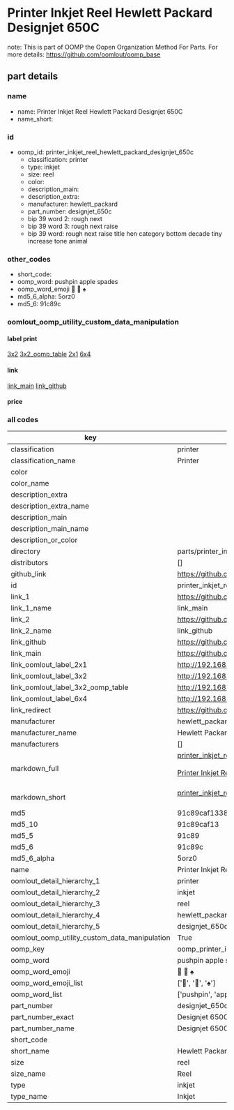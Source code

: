 # Printer Inkjet Reel Hewlett Packard Designjet 650C  

note: This is part of OOMP the Oopen Organization Method For Parts. For more details: https://github.com/oomlout/oomp_base

##  part details
  







### name
* name: Printer Inkjet Reel Hewlett Packard Designjet 650C
* name_short: 
### id
* oomp_id: printer_inkjet_reel_hewlett_packard_designjet_650c
  * classification: printer
  * type: inkjet
  * size: reel
  * color: 
  * description_main: 
  * description_extra: 
  * manufacturer: hewlett_packard
  * part_number: designjet_650c
  * bip 39 word 2: rough next
  * bip 39 word 3: rough next raise
  * bip 39 word: rough next raise title hen category bottom decade tiny increase tone animal

### other_codes
* short_code: 
* oomp_word: pushpin apple spades
* oomp_word_emoji :pushpin: :apple: :spades:
* md5_6_alpha: 5orz0
* md5_6: 91c89c






### oomlout_oomp_utility_custom_data_manipulation
#### label print
[3x2](http://192.168.1.245:1112/?label=oomp%205orz0)
[3x2_oomp_table](http://192.168.1.108:1112/?label=oomp%205orz0)
[2x1](http://192.168.1.242:1112/?label=oomp%205orz0)
[6x4](http://192.168.1.55:1112/?label=oomp%205orz0)    

#### link

[link_main](https://github.com/oomlout/oomlout_oomp_version_1_messy/tree/main/parts/printer_inkjet_reel_hewlett_packard_designjet_650c) [link_github](https://github.com/oomlout/oomlout_oomp_version_1_messy/tree/main/parts/printer_inkjet_reel_hewlett_packard_designjet_650c)                             

#### price







### all codes 
| key | value |  
| --- | --- |  
| classification | printer |  
| classification_name | Printer |  
| color |  |  
| color_name |  |  
| description_extra |  |  
| description_extra_name |  |  
| description_main |  |  
| description_main_name |  |  
| description_or_color |   |  
| directory | parts/printer_inkjet_reel_hewlett_packard_designjet_650c |  
| distributors | [] |  
| github_link | https://github.com/oomlout/oomlout_oomp_part_src/tree/main/parts/printer_inkjet_reel_hewlett_packard_designjet_650c |  
| id | printer_inkjet_reel_hewlett_packard_designjet_650c |  
| link_1 | https://github.com/oomlout/oomlout_oomp_version_1_messy/tree/main/parts/printer_inkjet_reel_hewlett_packard_designjet_650c |  
| link_1_name | link_main |  
| link_2 | https://github.com/oomlout/oomlout_oomp_version_1_messy/tree/main/parts/printer_inkjet_reel_hewlett_packard_designjet_650c |  
| link_2_name | link_github |  
| link_github | https://github.com/oomlout/oomlout_oomp_version_1_messy/tree/main/parts/printer_inkjet_reel_hewlett_packard_designjet_650c |  
| link_main | https://github.com/oomlout/oomlout_oomp_version_1_messy/tree/main/parts/printer_inkjet_reel_hewlett_packard_designjet_650c |  
| link_oomlout_label_2x1 | http://192.168.1.242:1112/?label=oomp%205orz0 |  
| link_oomlout_label_3x2 | http://192.168.1.245:1112/?label=oomp%205orz0 |  
| link_oomlout_label_3x2_oomp_table | http://192.168.1.108:1112/?label=oomp%205orz0 |  
| link_oomlout_label_6x4 | http://192.168.1.55:1112/?label=oomp%205orz0 |  
| link_redirect | https://github.com/oomlout/oomlout_oomp_version_1_messy/tree/main/parts/printer_inkjet_reel_hewlett_packard_designjet_650c |  
| manufacturer | hewlett_packard |  
| manufacturer_name | Hewlett Packard |  
| manufacturers | [] |  
| markdown_full | [printer_inkjet_reel_hewlett_packard_designjet_650c](none)<br>[](none)<br>[Printer Inkjet Reel Hewlett Packard Designjet 650C](none)<br><br> |  
| markdown_short | [printer_inkjet_reel_hewlett_packard_designjet_650c](none)<br><br> |  
| md5 | 91c89caf1338834890b59e2f626555e2 |  
| md5_10 | 91c89caf13 |  
| md5_5 | 91c89 |  
| md5_6 | 91c89c |  
| md5_6_alpha | 5orz0 |  
| name | Printer Inkjet Reel Hewlett Packard Designjet 650C |  
| oomlout_detail_hierarchy_1 | printer |  
| oomlout_detail_hierarchy_2 | inkjet |  
| oomlout_detail_hierarchy_3 | reel |  
| oomlout_detail_hierarchy_4 | hewlett_packard |  
| oomlout_detail_hierarchy_5 | designjet_650c |  
| oomlout_oomp_utility_custom_data_manipulation | True |  
| oomp_key | oomp_printer_inkjet_reel_hewlett_packard_designjet_650c |  
| oomp_word | pushpin apple spades |  
| oomp_word_emoji | :pushpin: :apple: :spades: |  
| oomp_word_emoji_list | [':pushpin:', ':apple:', ':spades:'] |  
| oomp_word_list | ['pushpin', 'apple', 'spades'] |  
| part_number | designjet_650c |  
| part_number_exact | Designjet 650C |  
| part_number_name | Designjet 650C |  
| short_code |  |  
| short_name | Hewlett Packard Designjet 650C |  
| size | reel |  
| size_name | Reel |  
| type | inkjet |  
| type_name | Inkjet |  
